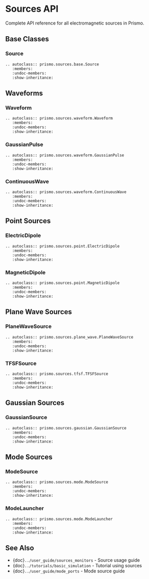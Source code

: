# Sources API

Complete API reference for all electromagnetic sources in Prismo.

## Base Classes

### Source

```{eval-rst}
.. autoclass:: prismo.sources.base.Source
   :members:
   :undoc-members:
   :show-inheritance:
```

## Waveforms

### Waveform

```{eval-rst}
.. autoclass:: prismo.sources.waveform.Waveform
   :members:
   :undoc-members:
   :show-inheritance:
```

### GaussianPulse

```{eval-rst}
.. autoclass:: prismo.sources.waveform.GaussianPulse
   :members:
   :undoc-members:
   :show-inheritance:
```

### ContinuousWave

```{eval-rst}
.. autoclass:: prismo.sources.waveform.ContinuousWave
   :members:
   :undoc-members:
   :show-inheritance:
```

## Point Sources

### ElectricDipole

```{eval-rst}
.. autoclass:: prismo.sources.point.ElectricDipole
   :members:
   :undoc-members:
   :show-inheritance:
```

### MagneticDipole

```{eval-rst}
.. autoclass:: prismo.sources.point.MagneticDipole
   :members:
   :undoc-members:
   :show-inheritance:
```

## Plane Wave Sources

### PlaneWaveSource

```{eval-rst}
.. autoclass:: prismo.sources.plane_wave.PlaneWaveSource
   :members:
   :undoc-members:
   :show-inheritance:
```

### TFSFSource

```{eval-rst}
.. autoclass:: prismo.sources.tfsf.TFSFSource
   :members:
   :undoc-members:
   :show-inheritance:
```

## Gaussian Sources

### GaussianSource

```{eval-rst}
.. autoclass:: prismo.sources.gaussian.GaussianSource
   :members:
   :undoc-members:
   :show-inheritance:
```

## Mode Sources

### ModeSource

```{eval-rst}
.. autoclass:: prismo.sources.mode.ModeSource
   :members:
   :undoc-members:
   :show-inheritance:
```

### ModeLauncher

```{eval-rst}
.. autoclass:: prismo.sources.mode.ModeLauncher
   :members:
   :undoc-members:
   :show-inheritance:
```

## See Also

- {doc}`../user_guide/sources_monitors` - Source usage guide
- {doc}`../tutorials/basic_simulation` - Tutorial using sources
- {doc}`../user_guide/mode_ports` - Mode source guide

